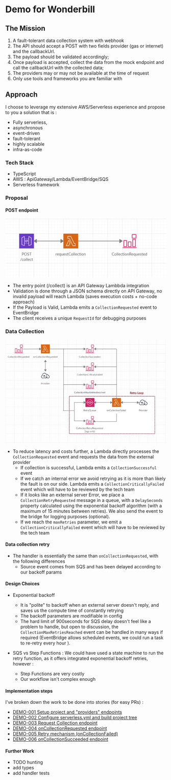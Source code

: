 # Demo for Wonderbill

## The Mission
1) A fault-tolerant data collection system with webhook
2) The API should accept a POST with two fields provider (gas or internet) and the callbackUrl.
3) The payload should be validated accordingly;
4) Once payload is accepted, collect the data from the mock endpoint and call the callbackUrl with the collected data;
5) The providers may or may not be available at the time of request
6) Only use tools and frameworks you are familiar with

## Approach

I choose to leverage my extensive AWS/Serverless experience and propose to you a solution that is :
- Fully serverless, 
- asynchronous
- event-driven
- fault-tolerant
- highly scalable
- infra-as-code

### Tech Stack
- TypeScript
- AWS : ApiGateway/Lambda/EventBridge/SQS
- Serverless framework

### Proposal

#### POST endpoint
![Collection Endpoint Diagram](docs_assets/requestCollection.PNG "Collection Endpoint Diagram")
- The entry point (/collect) is an API Gateway Lambbda integration 
- Validation is done through a JSON schema directly on API Gateway, no invalid payload will reach Lambda (saves execution costs + no-code approach)
- If the Payload is Valid, Lambda emits a `CollectionRequested` event to EventBridge
- The client receives a unique `RequestId` for debugging purposes

### Data Collection

![Collection Requested Diagram](docs_assets/dataCollection.PNG "Collection Requested Diagram")

- To reduce latency and costs further, a Lambda directly processes the `CollectionRequested` event and requests the data from the external provider
  - If collection is successful, Lambda emits a `CollectionSuccessful` event
  - If we catch an internal error we avoid retrying as it is more than likely the fault is on our side.
    Lambda emits a `CollectionCriticallyFailed` event which will have to be reviewed by the tech team
  - If it looks like an external server Error, we place a `CollectionRetryRequested` message in a queue, with a `DelaySeconds` property calculated using the exponential backoff algorithm (with a maximum of 15 minutes between retries). We also send the event to the bridge for logging purposes (optional).
  - If we reach the `maxRetries` parameter, we emit a `CollectionCriticallyFailed` event which will have to be reviewed by the tech team
  
#### Data collection retry
- The handler is essentially the same than `onCollectionRequested`, with the following differences
  - Source event comes from SQS and has been delayed according to our backoff params
  
#### Design Choices
- Exponential backoff
  - It is "polite" to backoff when an external server doesn't reply, and saves us the compute time of constantly retrying
  - The backoff parameters are modifiable in config
  - The hard limit of 900seconds for SQS delay doesn't feel like a problem to handle, but open to discussion, the `CollectionMaxRetriesReached` event can be handled in many ways if required (EventBridge allows scheduled events, we could run a task to re-retry every hour ).
  
- SQS vs Step Functions :
We could have used a state machine to run the retry function, as it offers integrated exponential backoff retries, however :
  - Step Functions are very costly
  - Our workflow isn't complex enough
  
#### Implementation steps 

I've broken down the work to be done into stories (for easy PRs) :
- [DEMO-001 Setup project and "providers" endpoints](https://github.com/xShirase/webhook_demo/pull/1)
- [DEMO-002 Configure serverless.yml and build project tree](https://github.com/xShirase/webhook_demo/pull/2)
- [DEMO-003 Request Collection endpoint](https://github.com/xShirase/webhook_demo/pull/3)
- [DEMO-004 onCollectionRequested endpoint](https://github.com/xShirase/webhook_demo/pull/4)
- [DEMO-005 Retry mechanism (onCollectionFailed)](https://github.com/xShirase/webhook_demo/pull/5)
- [DEMO-006 onCollectionSucceeded endpoint](https://github.com/xShirase/webhook_demo/pull/6)

#### Further Work
- TODO hunting
- add types 
- add handler tests